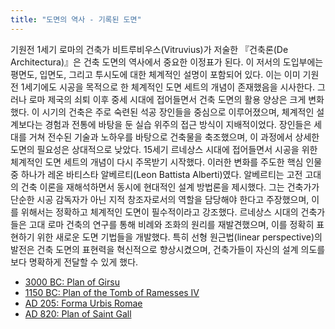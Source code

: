 ```yaml
---
title: "도면의 역사 - 기록된 도면"
---
```


기원전 1세기 로마의 건축가 비트루비우스(Vitruvius)가 저술한 『건축론(De Architectura)』은 건축 도면의 역사에서 중요한 이정표가 된다. 이 저서의 도입부에는 평면도, 입면도, 그리고 투시도에 대한 체계적인 설명이 포함되어 있다. 이는 이미 기원전 1세기에도 시공을 목적으로 한 체계적인 도면 세트의 개념이 존재했음을 시사한다.
그러나 로마 제국의 쇠퇴 이후 중세 시대에 접어들면서 건축 도면의 활용 양상은 크게 변화했다. 이 시기의 건축은 주로 숙련된 석공 장인들을 중심으로 이루어졌으며, 체계적인 설계보다는 경험과 전통에 바탕을 둔 실습 위주의 접근 방식이 지배적이었다. 장인들은 세대를 거쳐 전수된 기술과 노하우를 바탕으로 건축물을 축조했으며, 이 과정에서 상세한 도면의 필요성은 상대적으로 낮았다.
15세기 르네상스 시대에 접어들면서 시공을 위한 체계적인 도면 세트의 개념이 다시 주목받기 시작했다. 이러한 변화를 주도한 핵심 인물 중 하나가 레온 바티스타 알베르티(Leon Battista Alberti)였다. 알베르티는 고전 고대의 건축 이론을 재해석하면서 동시에 현대적인 설계 방법론을 제시했다. 그는 건축가가 단순한 시공 감독자가 아닌 지적 창조자로서의 역할을 담당해야 한다고 주장했으며, 이를 위해서는 정확하고 체계적인 도면이 필수적이라고 강조했다.
르네상스 시대의 건축가들은 고대 로마 건축의 연구를 통해 비례와 조화의 원리를 재발견했으며, 이를 정확히 표현하기 위한 새로운 도면 기법들을 개발했다. 특히 선형 원근법(linear perspective)의 발전은 건축 도면의 표현력을 혁신적으로 향상시켰으며, 건축가들이 자신의 설계 의도를 보다 명확하게 전달할 수 있게 했다.

- [3000 BC: Plan of Girsu](./girsu.md)
- [1150 BC: Plan of the Tomb of Ramesses IV](./tomb-of-ramesses.md)
- [AD 205: Forma Urbis Romae](./urbis-romae.md)
- [AD 820: Plan of Saint Gall](./saint-gall.md)
